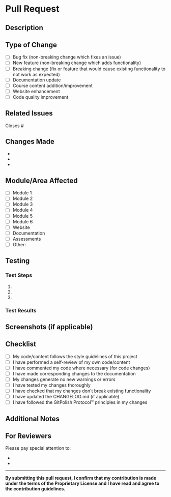 # Pull Request

## Description

<!-- Provide a clear and concise description of your changes -->

## Type of Change

<!-- Mark the relevant option with an "x" -->

- [ ] Bug fix (non-breaking change which fixes an issue)
- [ ] New feature (non-breaking change which adds functionality)
- [ ] Breaking change (fix or feature that would cause existing functionality to not work as expected)
- [ ] Documentation update
- [ ] Course content addition/improvement
- [ ] Website enhancement
- [ ] Code quality improvement

## Related Issues

<!-- Link related issues using keywords: Closes #123, Fixes #456, Relates to #789 -->

Closes #

## Changes Made

<!-- List the specific changes you made -->

- 
- 
- 

## Module/Area Affected

<!-- Specify which module(s) or area(s) of the course are affected -->

- [ ] Module 1
- [ ] Module 2
- [ ] Module 3
- [ ] Module 4
- [ ] Module 5
- [ ] Module 6
- [ ] Website
- [ ] Documentation
- [ ] Assessments
- [ ] Other: 

## Testing

<!-- Describe how you tested your changes -->

### Test Steps

1. 
2. 
3. 

### Test Results

<!-- What were the results of your testing? -->

## Screenshots (if applicable)

<!-- Add screenshots to help explain your changes -->

## Checklist

<!-- Mark completed items with an "x" -->

- [ ] My code/content follows the style guidelines of this project
- [ ] I have performed a self-review of my own code/content
- [ ] I have commented my code where necessary (for code changes)
- [ ] I have made corresponding changes to the documentation
- [ ] My changes generate no new warnings or errors
- [ ] I have tested my changes thoroughly
- [ ] I have checked that my changes don't break existing functionality
- [ ] I have updated the CHANGELOG.md (if applicable)
- [ ] I have followed the GitPolish Protocol™ principles in my changes

## Additional Notes

<!-- Any additional information that reviewers should know -->

## For Reviewers

<!-- Optional: Specific areas you'd like reviewers to focus on -->

Please pay special attention to:

- 
- 

---

**By submitting this pull request, I confirm that my contribution is made under the terms of the Proprietary License and I have read and agree to the contribution guidelines.**
